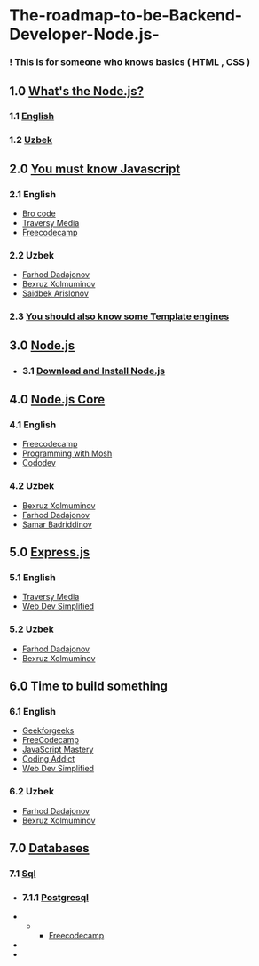 # The-roadmap-to-be-Backend-Developer-Node.js-

### ! This is for someone who knows basics ( HTML , CSS )

## 1.0 [What's the Node.js?](https://nodejs.org/en/about)
###  1.1 [English](https://youtu.be/uVwtVBpw7RQ)
###  1.2 [Uzbek](https://youtu.be/wmiLwVV19c4)

## 2.0 [You must know Javascript](https://javascript.info/)
### 2.1 English
*  [Bro code](https://youtu.be/8dWL3wF_OMw)
*  [Traversy Media](https://youtu.be/hdI2bqOjy3c)
*  [Freecodecamp](https://youtu.be/jS4aFq5-91M)
### 2.2 Uzbek
* [Farhod Dadajonov](https://youtu.be/DFyzRUsLwYE)
* [Bexruz Xolmuminov](https://youtu.be/vpwLVcuQqIo)
* [Saidbek Arislonov](https://youtu.be/QUMzEd8XCkI)
### 2.3 [You should also know some Template engines](https://medium.com/@BuildMySite1/javascript-templating-what-is-templating-7ff49d97db6b)
## 3.0 [Node.js](https://nodejs.org/docs/latest-v20.x/api/)
* ### 3.1 [Download and Install Node.js](https://kinsta.com/blog/how-to-install-node-js/)

## 4.0 [Node.js Core](https://nodejs.org/en/docs/guides)
### 4.1 English
*  [Freecodecamp](https://youtu.be/RLtyhwFtXQA)
*  [Programming with Mosh](https://youtu.be/TlB_eWDSMt4)
*  [Cododev](https://youtu.be/r6zX7Zsew-A)
### 4.2 Uzbek
* [Bexruz Xolmuminov](https://youtu.be/aJS_K97Uj64)
* [Farhod Dadajonov](https://youtu.be/69pxFJF5SkY)
* [Samar Badriddinov](https://youtu.be/3JPxWsKSruU)
## 5.0 [Express.js](https://expressjs.com/)
### 5.1 English 
* [Traversy Media](https://youtu.be/L72fhGm1tfE)
* [Web Dev Simplified](https://youtu.be/SccSCuHhOw0)
### 5.2 Uzbek
* [Farhod Dadajonov](https://youtu.be/yXTH4_V8BSU)
* [Bexruz Xolmuminov](https://youtu.be/CUlD5c0FKA0)
## 6.0 Time to build something
### 6.1 English
* [Geekforgeeks](https://www.geeksforgeeks.org/steps-to-create-an-express-js-application/)
* [FreeCodecamp](https://youtu.be/qwfE7fSVaZM)
* [JavaScript Mastery](https://youtu.be/l8WPWK9mS5M)
* [Coding Addict](https://youtu.be/rltfdjcXjmk)
* [Web Dev Simplified](https://youtu.be/1NrHkjlWVhM)
### 6.2 Uzbek
* [Farhod Dadajonov](https://youtu.be/yXTH4_V8BSU)
* [Bexruz Xolmuminov](https://youtu.be/crh_4FerEY8)
## 7.0 [Databases](https://www.oracle.com/database/what-is-database/#:~:text=A%20database%20is%20an%20organized,database%20management%20system%20(DBMS))
### 7.1 [Sql](https://www.w3schools.com/sql/sql_intro.asp)
* ### 7.1.1 [Postgresql](https://www.postgresqltutorial.com/)
* * * [Freecodecamp](https://youtu.be/qw--VYLpxG4)
* 
* 
